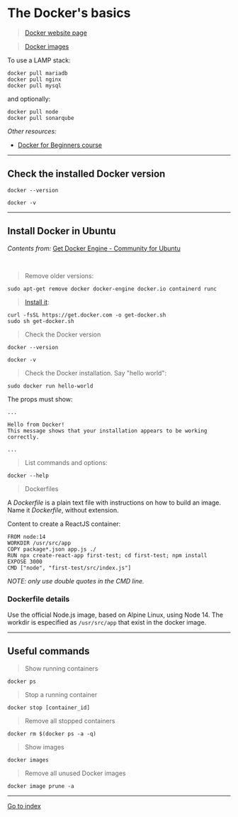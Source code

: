 # The Docker's basics

> [Docker website page](https://docs.docker.com)

> [Docker images](https://hub.docker.com)

To use a LAMP stack:

    docker pull mariadb
    docker pull nginx
    docker pull mysql

and optionally:

    docker pull node
    docker pull sonarqube

*Other resources:*

* [Docker for Beginners course](https://kodekloud.com/p/docker-for-the-absolute-beginner-hands-on)

***

## Check the installed Docker version

    docker --version

    docker -v


***

## Install Docker in Ubuntu

*Contents from:* [Get Docker Engine - Community for Ubuntu](https://docs.docker.com/install/linux/docker-ce/ubuntu/)

<br>

> Remove older versions:

    sudo apt-get remove docker docker-engine docker.io containerd runc

> [Install it](https://docs.docker.com/install/linux/docker-ce/ubuntu/#install-using-the-convenience-script):

    curl -fsSL https://get.docker.com -o get-docker.sh
    sudo sh get-docker.sh


> Check the Docker version

    docker --version

    docker -v


> Check the Docker installation. Say "hello world":

    sudo docker run hello-world

The props must show:

    ...

    Hello from Docker!
    This message shows that your installation appears to be working correctly.

    ...


> List commands and options:

    docker --help


> Dockerfiles

A *Dockerfile* is a plain text file with instructions on how to build an image.
Name it *Dockerfile*, without extension.

Content to create a ReactJS container:

    FROM node:14
    WORKDIR /usr/src/app
    COPY package*.json app.js ./
    RUN npx create-react-app first-test; cd first-test; npm install
    EXPOSE 3000
    CMD ["node", "first-test/src/index.js"]


*NOTE: only use double quotes in the CMD line.*

### Dockerfile details

Use the official Node.js image, based on Alpine Linux, using Node 14.
The workdir is especified as `/usr/src/app` that exist in the docker image.

***

## Useful commands

> Show running containers

    docker ps

> Stop a running container

    docker stop [container_id]

> Remove all stopped containers

    docker rm $(docker ps -a -q)

> Show images

    docker images

> Remove all unused Docker images

    docker image prune -a


***

[Go to index](../../README.md)
